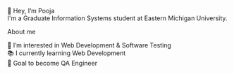 👋 Hey, I’m Pooja <br>
I'm a Graduate Information Systems student at Eastern Michigan University.

About me <br>

👀 I’m interested in Web Development & Software Testing <br>
📚 I currently learning Web Development <br>
🎯 Goal to become QA Engineer <br>


<!---
poojapunyarthi/poojapunyarthi is a ✨ special ✨ repository because its `README.md` (this file) appears on your GitHub profile.
You can click the Preview link to take a look at your changes.
--->
